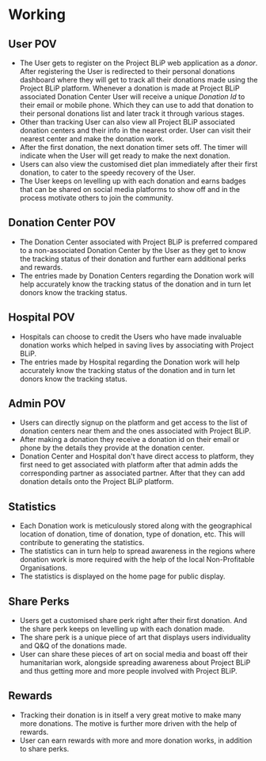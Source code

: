 # Working

## User POV

- The User gets to register on the Project BLiP web application as a _donor_. After registering the User is redirected to their personal donations dashboard where they will get to track all their donations made using the Project BLiP platform. Whenever a donation is made at Project BLiP associated Donation Center User will receive a unique _Donation Id_ to their email or mobile phone. Which they can use to add that donation to their personal donations list and later track it through various stages.
- Other than tracking User can also view all Project BLiP associated donation centers and their info in the nearest order. User can visit their nearest center and make the donation work.
- After the first donation, the next donation timer sets off. The timer will indicate when the User will get ready to make the next donation.
- Users can also view the customised diet plan immediately after their first donation, to cater to the speedy recovery of the User.
- The User keeps on levelling up with each donation and earns badges that can be shared on social media platforms to show off and in the process motivate others to join the community.

## Donation Center POV

- The Donation Center associated with Project BLiP is preferred compared to a non-associated Donation Center by the User as they get to know the tracking status of their donation and further earn additional perks and rewards.
- The entries made by Donation Centers regarding the Donation work will help accurately know the tracking status of the donation and in turn let donors know the tracking status.

## Hospital POV

- Hospitals can choose to credit the Users who have made invaluable donation works which helped in saving lives by associating with Project BLiP.
- The entries made by Hospital regarding the Donation work will help accurately know the tracking status of the donation and in turn let donors know the tracking status.

## Admin POV

- Users can directly signup on the platform and get access to the list of donation centers near them and the ones associated with Project BLiP.
- After making a donation they receive a donation id on their email or phone by the details they provide at the donation center.
- Donation Center and Hospital don't have direct access to platform, they first need to get associated with platform after that admin adds the corresponding partner as associated partner. After that they can add donation details onto the Project BLiP platform.

## Statistics

- Each Donation work is meticulously stored along with the geographical location of donation, time of donation, type of donation, etc. This will contribute to generating the statistics.
- The statistics can in turn help to spread awareness in the regions where donation work is more required with the help of the local Non-Profitable Organisations.
- The statistics is displayed on the home page for public display.

## Share Perks

- Users get a customised share perk right after their first donation. And the share perk keeps on levelling up with each donation made.
- The share perk is a unique piece of art that displays users individuality and Q&Q of the donations made.
- User can share these pieces of art on social media and boast off their humanitarian work, alongside spreading awareness about Project BLiP and thus getting more and more people involved with Project BLiP.

## Rewards

- Tracking their donation is in itself a very great motive to make many more donations. The motive is further more driven with the help of rewards.
- User can earn rewards with more and more donation works, in addition to share perks.
